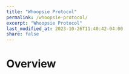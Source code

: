 ```yaml
---
title: "Whoopsie Protocol"
permalink: /whoopsie-protocol/
excerpt: "Whoopsie Protocol"
last_modified_at: 2023-10-26T11:40:42-04:00
share: false
---
```


# Overview


